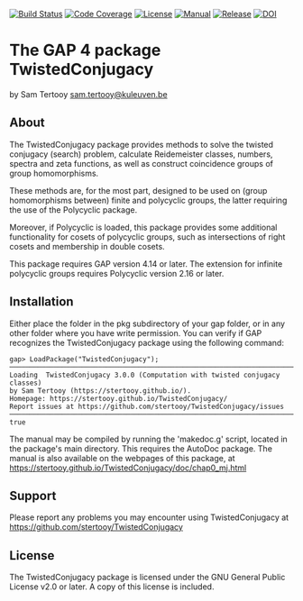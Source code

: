 [![Build Status](https://github.com/sTertooy/TwistedConjugacy/actions/workflows/CI.yml/badge.svg)](https://github.com/stertooy/TwistedConjugacy/actions/workflows/CI.yml?query=branch%3Amain)
[![Code Coverage](https://codecov.io/gh/sTertooy/TwistedConjugacy/branch/main/graph/badge.svg)](https://codecov.io/gh/sTertooy/TwistedConjugacy)
[![License](https://img.shields.io/badge/license-GPLv2%2B-blue.svg)](https://www.gnu.org/licenses/old-licenses/gpl-2.0.en.html)
[![Manual](https://img.shields.io/badge/docs-html-blue)](https://stertooy.github.io/TwistedConjugacy/doc/chap0_mj.html)
[![Release](https://img.shields.io/github/release/stertooy/twistedconjugacy.svg)](https://github.com/stertooy/twistedconjugacy/releases)
[![DOI](https://img.shields.io/badge/DOI-10/nv2g-blue)](https://doi.org/10/nv2g)

The GAP 4 package TwistedConjugacy
==================================

by Sam Tertooy <sam.tertooy@kuleuven.be>



About
-----

The TwistedConjugacy package provides methods to solve the twisted conjugacy
(search) problem, calculate Reidemeister classes, numbers, spectra and zeta
functions, as well as construct coincidence groups of group homomorphisms.

These methods are, for the most part, designed to be used on (group
homomorphisms between) finite and polycyclic groups, the latter requiring
the use of the Polycyclic package.

Moreover, if Polycyclic is loaded, this package provides some additional
functionality for cosets of polycyclic groups, such as intersections of right
cosets and membership in double cosets.


This package requires GAP version 4.14 or later. The extension for infinite
polycyclic groups requires Polycyclic version 2.16 or later.



Installation
------------

Either place the folder in the pkg subdirectory of your gap folder, or in any
other folder where you have write permission. You can verify if GAP recognizes
the TwistedConjugacy package using the following command:

    gap> LoadPackage("TwistedConjugacy");
    ─────────────────────────────────────────────────────────────────────────────
    Loading  TwistedConjugacy 3.0.0 (Computation with twisted conjugacy classes)
    by Sam Tertooy (https://stertooy.github.io/).
    Homepage: https://stertooy.github.io/TwistedConjugacy/
    Report issues at https://github.com/stertooy/TwistedConjugacy/issues
    ─────────────────────────────────────────────────────────────────────────────
    true

The manual may be compiled by running the 'makedoc.g' script, located in the
package's main directory. This requires the AutoDoc package. The manual is
also available on the webpages of this package, at
<https://stertooy.github.io/TwistedConjugacy/doc/chap0_mj.html>



Support
-------

Please report any problems you may encounter using TwistedConjugacy at
<https://github.com/stertooy/TwistedConjugacy>



License
-------

The TwistedConjugacy package is licensed under the GNU General Public License
v2.0 or later. A copy of this license is included.

